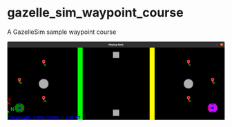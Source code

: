 # gazelle_sim_waypoint_course

A GazelleSim sample waypoint course

![Map Screenshot](doc/map_screenshot.png)
